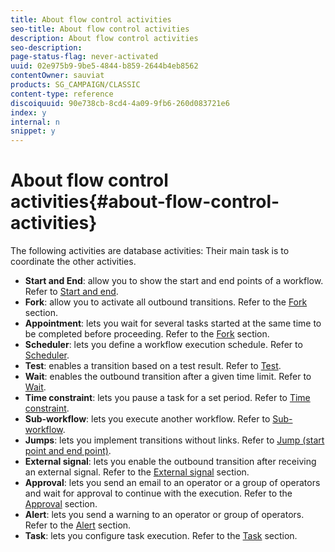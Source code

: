 ```yaml
---
title: About flow control activities
seo-title: About flow control activities
description: About flow control activities
seo-description: 
page-status-flag: never-activated
uuid: 02e975b9-9be5-4844-b859-2644b4eb8562
contentOwner: sauviat
products: SG_CAMPAIGN/CLASSIC
content-type: reference
discoiquuid: 90e738cb-8cd4-4a09-9fb6-260d083721e6
index: y
internal: n
snippet: y
---
```


# About flow control activities{#about-flow-control-activities}

The following activities are database activities: Their main task is to coordinate the other activities.

* **Start and End**: allow you to show the start and end points of a workflow. Refer to [Start and end](../../workflow/using/start-and-end.md).
* **Fork**: allow you to activate all outbound transitions. Refer to the [Fork](../../workflow/using/fork.md) section.
* **Appointment**: lets you wait for several tasks started at the same time to be completed before proceeding. Refer to the [Fork](../../workflow/using/fork.md) section.
* **Scheduler**: lets you define a workflow execution schedule. Refer to [Scheduler](../../workflow/using/scheduler.md).
* **Test**: enables a transition based on a test result. Refer to [Test](../../workflow/using/test.md).
* **Wait**: enables the outbound transition after a given time limit. Refer to [Wait](../../workflow/using/wait.md).
* **Time constraint**: lets you pause a task for a set period. Refer to [Time constraint](../../workflow/using/time-constraint.md).
* **Sub-workflow**: lets you execute another workflow. Refer to [Sub-workflow](../../workflow/using/sub-workflow.md).
* **Jumps**: lets you implement transitions without links. Refer to [Jump (start point and end point)](../../workflow/using/jump--start-point-and-end-point-.md).
* **External signal**: lets you enable the outbound transition after receiving an external signal. Refer to the [External signal](../../workflow/using/external-signal.md) section.
* **Approval**: lets you send an email to an operator or a group of operators and wait for approval to continue with the execution. Refer to the [Approval](../../workflow/using/approval.md) section.
* **Alert**: lets you send a warning to an operator or group of operators. Refer to the [Alert](../../workflow/using/alert.md) section.
* **Task**: lets you configure task execution. Refer to the [Task](../../workflow/using/task.md) section.

